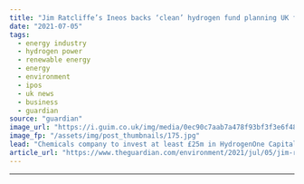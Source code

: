 ```yaml
---
title: "Jim Ratcliffe’s Ineos backs ‘clean’ hydrogen fund planning UK float"
date: "2021-07-05"
tags: 
  - energy industry
  - hydrogen power
  - renewable energy
  - energy
  - environment
  - ipos
  - uk news
  - business
  - guardian
source: "guardian"
image_url: "https://i.guim.co.uk/img/media/0ec90c7aab7a478f93bf3f3e6f486466ba5c7998/21_148_3475_2084/master/3475.jpg?width=460&quality=85&auto=format&fit=max&s=ee2b89596e10df9db26ff1edec5b684d"
image_fp: "/assets/img/post_thumbnails/175.jpg"
lead: "Chemicals company to invest at least £25m in HydrogenOne Capital Growth as it targets green economyThe chemicals company owned by Sir Jim Ratcliffe has agreed to become a cornerstone investor in a new “clean” hydrogen fund that plans to list on the L..."
article_url: "https://www.theguardian.com/environment/2021/jul/05/jim-ratcliffe-ineos-clean-hydrogen-fund-uk-float-hydrogenone-capital-growth"
---
```


---
